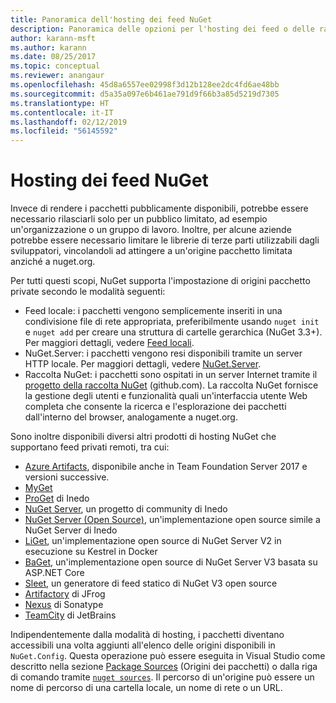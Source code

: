 ```yaml
---
title: Panoramica dell'hosting dei feed NuGet
description: Panoramica delle opzioni per l'hosting dei feed o delle raccolte di pacchetti NuGet localmente o in remoto.
author: karann-msft
ms.author: karann
ms.date: 08/25/2017
ms.topic: conceptual
ms.reviewer: anangaur
ms.openlocfilehash: 45d8a6557ee02998f3d12b128ee2dc4fd6ae48bb
ms.sourcegitcommit: d5a35a097e6b461ae791d9f66b3a85d5219d7305
ms.translationtype: HT
ms.contentlocale: it-IT
ms.lasthandoff: 02/12/2019
ms.locfileid: "56145592"
---
```

# <a name="hosting-your-own-nuget-feeds"></a>Hosting dei feed NuGet

Invece di rendere i pacchetti pubblicamente disponibili, potrebbe essere necessario rilasciarli solo per un pubblico limitato, ad esempio un'organizzazione o un gruppo di lavoro. Inoltre, per alcune aziende potrebbe essere necessario limitare le librerie di terze parti utilizzabili dagli sviluppatori, vincolandoli ad attingere a un'origine pacchetto limitata anziché a nuget.org.

Per tutti questi scopi, NuGet supporta l'impostazione di origini pacchetto private secondo le modalità seguenti:

- Feed locale: i pacchetti vengono semplicemente inseriti in una condivisione file di rete appropriata, preferibilmente usando `nuget init` e `nuget add` per creare una struttura di cartelle gerarchica (NuGet 3.3+). Per maggiori dettagli, vedere [Feed locali](../hosting-packages/local-feeds.md).
- NuGet.Server: i pacchetti vengono resi disponibili tramite un server HTTP locale. Per maggiori dettagli, vedere [NuGet.Server](../hosting-packages/nuget-server.md).
- Raccolta NuGet: i pacchetti sono ospitati in un server Internet tramite il [progetto della raccolta NuGet](https://github.com/NuGet/NuGetGallery#build-and-run-the-gallery-in-arbitrary-number-easy-steps) (github.com). La raccolta NuGet fornisce la gestione degli utenti e funzionalità quali un'interfaccia utente Web completa che consente la ricerca e l'esplorazione dei pacchetti dall'interno del browser, analogamente a nuget.org.

Sono inoltre disponibili diversi altri prodotti di hosting NuGet che supportano feed privati remoti, tra cui:

- [Azure Artifacts](https://www.visualstudio.com/docs/package/nuget/publish), disponibile anche in Team Foundation Server 2017 e versioni successive.
- [MyGet](http://myget.org)
- [ProGet](http://inedo.com/proget) di Inedo
- [NuGet Server](http://nugetserver.net/), un progetto di community di Inedo
- [NuGet Server (Open Source)](http://nuget-server.net), un'implementazione open source simile a NuGet Server di Inedo
- [LiGet](https://github.com/ai-traders/liget), un'implementazione open source di NuGet Server V2 in esecuzione su Kestrel in Docker
- [BaGet](https://github.com/loic-sharma/BaGet), un'implementazione open source di NuGet Server V3 basata su ASP.NET Core
- [Sleet](https://github.com/emgarten/sleet), un generatore di feed statico di NuGet V3 open source
- [Artifactory](https://www.jfrog.com/artifactory/) di JFrog
- [Nexus](http://www.sonatype.org/nexus/) di Sonatype
- [TeamCity](https://www.jetbrains.com/teamcity/) di JetBrains

Indipendentemente dalla modalità di hosting, i pacchetti diventano accessibili una volta aggiunti all'elenco delle origini disponibili in `NuGet.Config`. Questa operazione può essere eseguita in Visual Studio come descritto nella sezione [Package Sources](../tools/package-manager-ui.md#package-sources) (Origini dei pacchetti) o dalla riga di comando tramite [`nuget sources`](../tools/cli-ref-sources.md). Il percorso di un'origine può essere un nome di percorso di una cartella locale, un nome di rete o un URL.
